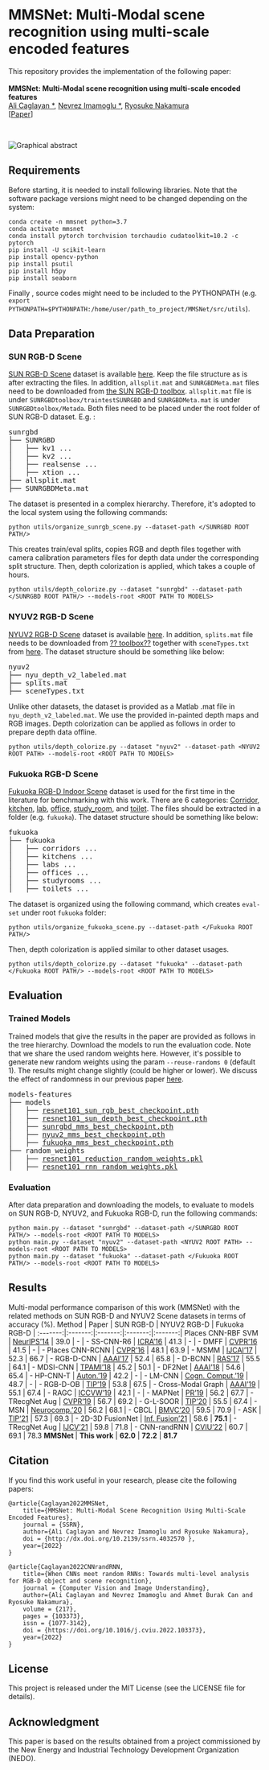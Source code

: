 # MMSNet: Multi-Modal scene recognition using multi-scale encoded features
This repository provides the implementation of the following paper:<br/>
<br/>
**MMSNet: Multi-Modal scene recognition using multi-scale encoded features**<br/>
<a href="https://github.com/acaglayan" target="_blank">Ali Caglayan *</a>, <a href="https://scholar.google.com/citations?hl=en&user=VJgx61MAAAAJ&view_op=list_works&sortby=pubdate" target="_blank">Nevrez Imamoglu *</a>, <a href="https://www.airc.aist.go.jp/en/gsrt/" target="_blank">Ryosuke Nakamura</a>  
[<a href="https://deliverypdf.ssrn.com/delivery.php?ID=580124069074127013026064019068093126084045031036095011024026100020003031060111038068121028114008004079028048042114056099030016111091093127049009044098084099064020122077092082092084037000111047054002044068049036094021097003112067071099018126099087064127006125020080111069087099107098113025103&EXT=pdf&INDEX=TRUE" target="_blank">Paper</a>]


<br/>

![Graphical abstract](https://github.com/acaglayan/MMSNet/blob/main/figures/graph_abs.png)

## Requirements
Before starting, it is needed to install following libraries. Note that the software package versions might need to be changed depending on the system:
```
conda create -n mmsnet python=3.7
conda activate mmsnet
conda install pytorch torchvision torchaudio cudatoolkit=10.2 -c pytorch
pip install -U scikit-learn
pip install opencv-python
pip install psutil
pip install h5py
pip install seaborn
```
Finally , source codes might need to be included to the PYTHONPATH (e.g. `export PYTHONPATH=$PYTHONPATH:/home/user/path_to_project/MMSNet/src/utils`).
## Data Preparation
### SUN RGB-D Scene
<a href="http://rgbd.cs.princeton.edu/" target="_blank">SUN RGB-D Scene</a> dataset is available <a href="http://rgbd.cs.princeton.edu/data/SUNRGBD.zip" target="_blank">here</a>. Keep the file structure as is after extracting the files. In addition, `allsplit.mat` and `SUNRGBDMeta.mat` files need to be downloaded from <a href="http://rgbd.cs.princeton.edu/data/SUNRGBDtoolbox.zip" target="_blank">the SUN RGB-D toolbox</a>. `allsplit.mat` file is under `SUNRGBDtoolbox/traintestSUNRGBD` and  `SUNRGBDMeta.mat` is under `SUNRGBDtoolbox/Metada`. Both files need to be placed under the root folder of SUN RGB-D dataset. E.g. :
<pre>
sunrgbd
├── SUNRGBD
│   ├── kv1 ...
│   ├── kv2 ...
│   ├── realsense ...
│   ├── xtion ...
├── allsplit.mat
├── SUNRGBDMeta.mat
</pre>
The dataset is presented in a complex hierarchy. Therefore, it's adopted to the local system using the following commands: 

```
python utils/organize_sunrgb_scene.py --dataset-path </SUNRGBD ROOT PATH/> 
```
This creates train/eval splits, copies RGB and depth files together with camera calibration parameters files for depth data under the corresponding split structure. Then, depth colorization is applied, which takes a couple of hours.
```
python utils/depth_colorize.py --dataset "sunrgbd" --dataset-path </SUNRGBD ROOT PATH/> --models-root <ROOT PATH TO MODELS>
```

### NYUV2 RGB-D Scene
<a href="https://cs.nyu.edu/~silberman/datasets/nyu_depth_v2.html" target="_blank">NYUV2 RGB-D Scene</a> dataset is available <a href="http://horatio.cs.nyu.edu/mit/silberman/nyu_depth_v2/nyu_depth_v2_labeled.mat" target="_blank">here</a>. In addition, `splits.mat` file needs to be downloaded from <a href="??" target="_blank">?? toolbox??</a> together with `sceneTypes.txt` from <a href="??" target="_blank">here</a>. The dataset structure should be something like below:
<pre>
nyuv2
├── nyu_depth_v2_labeled.mat
├── splits.mat
├── sceneTypes.txt
</pre>
Unlike other datasets, the dataset is provided as a Matlab .mat file in `nyu_depth_v2_labeled.mat`. We use the provided in-painted depth maps and RGB images. Depth colorization can be applied as follows in order to prepare depth data offline.
```
python utils/depth_colorize.py --dataset "nyuv2" --dataset-path <NYUV2 ROOT PATH> --models-root <ROOT PATH TO MODELS>
```
### Fukuoka RGB-D Scene
<a href="http://robotics.ait.kyushu-u.ac.jp/kyushu_datasets/indoor_rgbd.html" target="_blank">Fukuoka RGB-D Indoor Scene</a> dataset is used for the first time in the literature for benchmarking with this work. There are 6 categories: <a href="http://robotics.ait.kyushu-u.ac.jp/~kurazume/data_research/corridors.tar.gz" target="_blank">Corridor</a>, <a href="http://robotics.ait.kyushu-u.ac.jp/~kurazume/data_research/kitchens.tar.gz" target="_blank">kitchen</a>, <a href="http://robotics.ait.kyushu-u.ac.jp/~kurazume/data_research/labs.tar.gz" target="_blank">lab</a>, <a href="http://robotics.ait.kyushu-u.ac.jp/~kurazume/data_research/offices.tar.gz" target="_blank">office</a>, <a href="http://robotics.ait.kyushu-u.ac.jp/~kurazume/data_research/studyrooms.tar.gz" target="_blank">study_room</a>, and <a href="http://robotics.ait.kyushu-u.ac.jp/~kurazume/data_research/toilets.tar.gz" target="_blank">toilet</a>. The files should be extracted in a folder (e.g. `fukuoka`). The dataset structure should be something like below:
<pre>
fukuoka
├── fukuoka
│   ├── corridors ...
│   ├── kitchens ...
│   ├── labs ...
│   ├── offices ...
│   ├── studyrooms ...
│   ├── toilets ...
</pre> 
The dataset is organized using the following command, which creates `eval-set` under root `fukuoka` folder:
```
python utils/organize_fukuoka_scene.py --dataset-path </Fukuoka ROOT PATH/> 
```
Then, depth colorization is applied similar to other dataset usages.
```
python utils/depth_colorize.py --dataset "fukuoka" --dataset-path </Fukuoka ROOT PATH/> --models-root <ROOT PATH TO MODELS>
```
## Evaluation
### Trained Models
Trained models that give the results in the paper are provided as follows in the tree hierarchy. Download the models to run the evaluation code. Note that we share the used random weights here. However, it's possible to generate new random weights using the param `--reuse-randoms 0` (default 1). The results might change slightly (could be higher or lower). We discuss the effect of randomness in our previous paper <a href="https://authors.elsevier.com/a/1eXMb3qy-3WuW5" target="_blank">here</a>.
<pre>
models-features
├── models
│   ├── <a href="https://drive.google.com/file/d/1O_Jj9PH2id07SCPFkpRF5UQKr_YAWFCL/view?usp=sharing" target="_blank">resnet101_sun_rgb_best_checkpoint.pth</a>
│   ├── <a href="https://drive.google.com/file/d/1OjPGjxZW4lUdOucJ2Pix80HaNYtOajv9/view?usp=sharing" target="_blank">resnet101_sun_depth_best_checkpoint.pth</a>
│   ├── <a href="https://drive.google.com/file/d/1DZm4l5kP03AtWlyGvy6IXhZI1cf6tzeN/view?usp=sharing" target="_blank">sunrgbd_mms_best_checkpoint.pth</a>
│   ├── <a href="https://drive.google.com/file/d/1sM7owsRVi_6r0VdT2JU7gX8v7qH1ugEZ/view?usp=sharing" target="_blank">nyuv2_mms_best_checkpoint.pth</a>
│   ├── <a href="https://drive.google.com/file/d/1EtgJsWDXr1QslHqkOlLBfukiP3Sf8bfW/view?usp=sharing" target="_blank">fukuoka_mms_best_checkpoint.pth</a>
├── random_weights
│   ├── <a href="https://drive.google.com/file/d/19_tV1bWwfyN4q3NOLm67MWlSPoEXaLRJ/view?usp=sharing" target="_blank">resnet101_reduction_random_weights.pkl</a>
│   ├── <a href="https://drive.google.com/file/d/1UeZduyD8jo8aB_lLLOje2DVJfIN6VY9C/view?usp=sharing" target="_blank">resnet101_rnn_random_weights.pkl</a>
</pre> 
### Evaluation
After data preparation and downloading the models, to evaluate to models on SUN RGB-D, NYUV2, and Fukuoka RGB-D, run the following commands:
```
python main.py --dataset "sunrgbd" --dataset-path </SUNRGBD ROOT PATH/> --models-root <ROOT PATH TO MODELS>
python main.py --dataset "nyuv2" --dataset-path <NYUV2 ROOT PATH> --models-root <ROOT PATH TO MODELS>
python main.py --dataset "fukuoka" --dataset-path </Fukuoka ROOT PATH/> --models-root <ROOT PATH TO MODELS>
```
## Results
Multi-modal performance comparison of this work (MMSNet) with the related methods on SUN RGB-D and NYUV2 Scene datasets in terms of accuracy (%).
Method | Paper | SUN RGB-D |  NYUV2 RGB-D | Fukuoka RGB-D |
:-------:|:-------:|:-------:|:-------:|:-------:|
Places CNN-RBF SVM | <a href="https://papers.nips.cc/paper/2014/hash/3fe94a002317b5f9259f82690aeea4cd-Abstract.html" target="_blank">NeurIPS’14</a> | 39.0 | - | -
SS-CNN-R6 | <a href="https://ieeexplore.ieee.org/abstract/document/7487381" target="_blank">ICRA’16</a> | 41.3 | - | -
DMFF | <a href="https://openaccess.thecvf.com/content_cvpr_2016/html/Zhu_Discriminative_Multi-Modal_Feature_CVPR_2016_paper.html" target="_blank">CVPR’16</a> | 41.5 | - | -
Places CNN-RCNN | <a href="https://www.cv-foundation.org/openaccess/content_cvpr_2016/html/Wang_Modality_and_Component_CVPR_2016_paper.html" target="_blank">CVPR’16</a> | 48.1 | 63.9 | -
MSMM | <a href="https://www.ijcai.org/proceedings/2017/0631.pdf" target="_blank">IJCAI’17</a> | 52.3 | 66.7 | -
RGB-D-CNN  | <a href="https://www.aaai.org/ocs/index.php/AAAI/AAAI17/paper/viewPaper/14695" target="_blank">AAAI’17</a> | 52.4 | 65.8 | -
D-BCNN | <a href="https://www.sciencedirect.com/science/article/abs/pii/S0921889016304225" target="_blank">RAS’17</a> | 55.5 | 64.1 | -
MDSI-CNN | <a href="https://ieeexplore.ieee.org/abstract/document/8022892" target="_blank">TPAMI’18</a> | 45.2 | 50.1 | -
DF2Net | <a href="https://ojs.aaai.org/index.php/AAAI/article/view/12292" target="_blank">AAAI’18</a> | 54.6 | 65.4 | -
HP-CNN-T | <a href="https://link.springer.com/article/10.1007/s10514-018-9776-8" target="_blank">Auton.’19</a> | 42.2 | - | -
LM-CNN | <a href="https://link.springer.com/article/10.1007/s12559-018-9580-y" target="_blank">Cogn. Comput.’19</a> | 48.7 | - | -
RGB-D-OB | <a href="https://ieeexplore.ieee.org/abstract/document/8476560" target="_blank">TIP’19</a> | 53.8 | 67.5 | -
Cross-Modal Graph | <a href="https://ojs.aaai.org/index.php/AAAI/article/view/4952" target="_blank">AAAI’19</a> | 55.1 | 67.4 | -
RAGC | <a href="https://openaccess.thecvf.com/content_ICCVW_2019/html/GMDL/Mosella-Montoro_Residual_Attention_Graph_Convolutional_Network_for_Geometric_3D_Scene_Classification_ICCVW_2019_paper.html" target="_blank">ICCVW’19</a> | 42.1 | - | -
MAPNet | <a href="https://www.sciencedirect.com/science/article/abs/pii/S003132031930069X" target="_blank">PR’19</a> | 56.2 | 67.7 | -
TRecgNet Aug | <a href="https://openaccess.thecvf.com/content_CVPR_2019/html/Du_Translate-to-Recognize_Networks_for_RGB-D_Scene_Recognition_CVPR_2019_paper.html" target="_blank">CVPR’19</a> | 56.7 | 69.2 | -
G-L-SOOR | <a href="https://ieeexplore.ieee.org/abstract/document/8796408" target="_blank">TIP’20</a> | 55.5 | 67.4 | -
MSN | <a href="https://www.sciencedirect.com/science/article/abs/pii/S0925231219313347" target="_blank">Neurocomp.’20</a> | 56.2 | 68.1 | -
CBCL | <a href="https://www.bmvc2020-conference.com/conference/papers/paper_0063.html" target="_blank">BMVC’20</a> | 59.5 | 70.9 | -
ASK | <a href="https://ieeexplore.ieee.org/abstract/document/9337174" target="_blank">TIP’21</a> | 57.3 | 69.3 | -
2D-3D FusionNet | <a href="https://www.sciencedirect.com/science/article/pii/S1566253521001032" target="_blank">Inf. Fusion’21</a> | 58.6 | <b>75.1</b> | -
TRecgNet Aug | <a href="https://link.springer.com/article/10.1007/s11263-021-01475-7" target="_blank">IJCV’21</a> | 59.8 | 71.8 | - 
CNN-randRNN | <a href="https://authors.elsevier.com/a/1eXMb3qy-3WuW5" target="_blank">CVIU’22</a> | 60.7 | 69.1 | 78.3
<b> MMSNet </b> | <b>This work</b> | <b>62.0</b> | <b>72.2</b> | <b>81.7</b>

## Citation
If you find this work useful in your research, please cite the following papers:
```
@article{Caglayan2022MMSNet,
    title={MMSNet: Multi-Modal Scene Recognition Using Multi-Scale Encoded Features},
    journal = {SSRN},
    author={Ali Caglayan and Nevrez Imamoglu and Ryosuke Nakamura},
    doi = {http://dx.doi.org/10.2139/ssrn.4032570 },
    year={2022}
}

@article{Caglayan2022CNNrandRNN,
    title={When CNNs meet random RNNs: Towards multi-level analysis for RGB-D object and scene recognition},
    journal = {Computer Vision and Image Understanding},
    author={Ali Caglayan and Nevrez Imamoglu and Ahmet Burak Can and Ryosuke Nakamura},
    volume = {217},
    pages = {103373},
    issn = {1077-3142},
    doi = {https://doi.org/10.1016/j.cviu.2022.103373},
    year={2022}
}
```

## License
This project is released under the MIT License (see the LICENSE file for details).

## Acknowledgment
This  paper  is  based  on  the  results  obtained  from  a  project commissioned by the New Energy and Industrial Technology Development Organization (NEDO).
